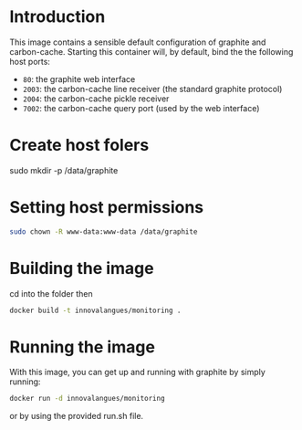# Introduction
This image contains a sensible default configuration of graphite and
carbon-cache. Starting this container will, by default, bind the the following
host ports:

- `80`: the graphite web interface
- `2003`: the carbon-cache line receiver (the standard graphite protocol)
- `2004`: the carbon-cache pickle receiver
- `7002`: the carbon-cache query port (used by the web interface)

# Create host folers
sudo mkdir -p /data/graphite

# Setting host permissions
````bash
sudo chown -R www-data:www-data /data/graphite
````

# Building the image
cd into the folder then 

````bash
docker build -t innovalangues/monitoring .
````

# Running the image

With this image, you can get up and running with graphite by simply running:

````bash
docker run -d innovalangues/monitoring
````

or by using the provided run.sh file.